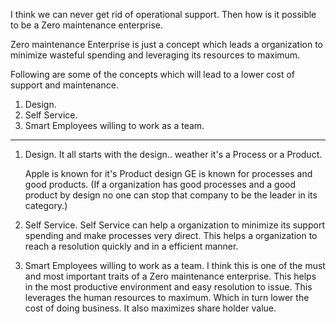 I think we can never get rid of operational support. Then how is it possible to be a Zero maintenance enterprise.

Zero maintenance Enterprise is just a concept which leads a organization to minimize wasteful spending and leveraging its resources to maximum.

Following are some of the concepts which will lead to a lower cost of support and maintenance.

1) Design.
2) Self Service.
3) Smart Employees willing to work as a team.

----------------------------------------------------------------------------------------------

1) Design.
  It all starts with the design.. weather it's a Process or a Product.

    Apple is known for it's Product design
    GE is known for processes and good products.
    (If a organization has good processes and a good product by design no one can stop that company to be the leader in its category.)

3) Self Service.
  Self Service can help a organization to minimize its support spending and make processes very direct. This helps a organization to reach a resolution quickly and in a efficient manner.


4) Smart Employees willing to work as a team.
    I think this is one of the must and most important traits of a Zero maintenance enterprise. This helps in the most productive environment and easy resolution to issue. This leverages the human resources     to maximum. Which in turn lower the cost of doing business. It also maximizes share holder value.
